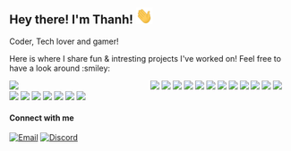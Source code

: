 <h2>Hey there! I'm Thanh! <img src="https://raw.githubusercontent.com/ABSphreak/ABSphreak/master/gifs/Hi.gif" width="30px"></h2>
<p>Coder, Tech lover and gamer!</p>
<p>Here is where I share fun & intresting projects I've worked on!
Feel free to have a look around :smiley:</p>

<div>
  <img align="left" width=50% src="https://github-readme-stats.vercel.app/api?username=thanhz&show_icons=true&theme=slateorange"/>
</div>

<div>
  <img src="https://img.shields.io/badge/-Scala-333333?style=flat&logo=scala"/>
  <img src="https://img.shields.io/badge/-Java-333333?style=flat&logo=java"/>
  <img src="https://img.shields.io/badge/-HTML5-333333?style=flat&logo=HTML5"/>
  <img src="https://img.shields.io/badge/-CSS-333333?style=flat&logo=CSS3&logoColor=1572B6"/>
  <img src="https://img.shields.io/badge/-JavaScript-333333?style=flat&logo=javascript"/>
  <img src="https://img.shields.io/badge/-TypeScript-333333?style=flat&logo=typescript&logoColor=007396"/>
  <img src="https://img.shields.io/badge/-React-333333?style=flat&logo=react"/>
  <img src="https://img.shields.io/badge/-MySQL-333333?style=flat&logo=mysql"/>
  <img src="https://img.shields.io/badge/-Selenium-333333?style=flat&logo=selenium"/>
  <img src="https://img.shields.io/badge/-Git-333333?style=flat&logo=git"/>
  <img src="https://img.shields.io/badge/-Linux-333333?style=flat&logo=linux&logoColor=007ACC"/>
  <img src="https://img.shields.io/badge/-Apache%20Maven-333333?style=flat&logo=apachemaven&logoColor=007ACC"/>
  <img src="https://img.shields.io/badge/-SBT-333333?style=flat&logo=sbt&logoColor=007ACC"/>
  <img src="https://img.shields.io/badge/-Spring-333333?style=flat&logo=spring"/>
  <img src="https://img.shields.io/badge/-Visual%20Studio%20Code-333333?style=flat&logo=visual-studio-code&logoColor=007ACC"/>
  <img src="https://img.shields.io/badge/-IntelliJ%20IDEA-333333?style=flat&logo=intellij-idea&logoColor=007ACC"/>
  <img src="https://img.shields.io/badge/-GitHub%20Actions-333333?style=flat&logo=githubactions"/>
  <img src="https://img.shields.io/badge/-Terraform-333333?style=flat&logo=terraform"/>
  <img src="https://img.shields.io/badge/-AWS-333333?style=flat&logo=amazonaws"/>
</div>

<div>
  <h4>Connect with me</h4>
  <a href="mailto:tri.lam@outlook.com"><img alt="Email" src="https://img.shields.io/badge/Email-grey?style=flat-square&logo=gmail"></a>
  <a href="https://discordapp.com/users/Tofu#9419"><img alt="Discord" src="https://img.shields.io/badge/Email-grey?style=flat-square&logo=discord"></a>
</div>
